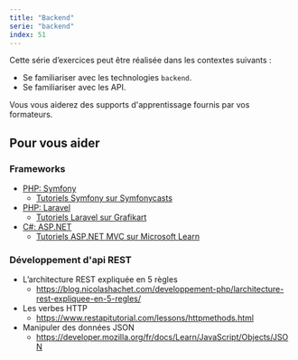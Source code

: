 ```yaml
---
title: "Backend"
serie: "backend"
index: 51
---
```


Cette série d’exercices peut être réalisée dans les contextes suivants :

- Se familiariser avec les technologies `backend`.
- Se familiariser avec les API.

Vous vous aiderez des supports d'apprentissage fournis par vos formateurs.

## Pour vous aider

### Frameworks

- [PHP: Symfony](https://symfony.com/)
    - [Tutoriels Symfony sur Symfonycasts](https://symfonycasts.com/)
- [PHP: Laravel](https://laravel.com/)
    - [Tutoriels Laravel sur Grafikart](https://grafikart.fr/tutoriels/laravel)
- [C#: ASP.NET](https://learn.microsoft.com/fr-fr/aspnet/mvc/overview/getting-started/introduction/getting-started)
    - [Tutoriels ASP.NET MVC sur Microsoft Learn](https://learn.microsoft.com/fr-fr/aspnet/core/tutorials/first-mvc-app/start-mvc?view=aspnetcore-8.0&tabs=visual-studio)


### Développement d'api REST 

- L’architecture REST expliquée en 5 règles
    - https://blog.nicolashachet.com/developpement-php/larchitecture-rest-expliquee-en-5-regles/
- Les verbes HTTP
    - https://www.restapitutorial.com/lessons/httpmethods.html 
- Manipuler des données JSON
    - https://developer.mozilla.org/fr/docs/Learn/JavaScript/Objects/JSON
